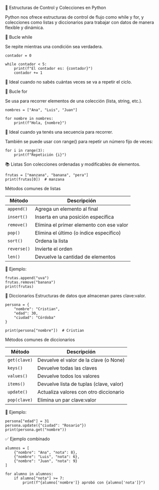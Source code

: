 🐍 Estructuras de Control y Colecciones en Python

Python nos ofrece estructuras de control de flujo como while y for, y colecciones como listas y diccionarios para trabajar con datos de manera flexible y dinámica.

🔁 Bucle while

Se repite mientras una condición sea verdadera.

```
contador = 0

while contador < 5:
    print(f"El contador es: {contador}")
    contador += 1
```

📌 Ideal cuando no sabés cuántas veces se va a repetir el ciclo.

🔁 Bucle for

Se usa para recorrer elementos de una colección (lista, string, etc.).

```
nombres = ["Ana", "Luis", "Juan"]

for nombre in nombres:
    print(f"Hola, {nombre}")
```

📌 Ideal cuando ya tenés una secuencia para recorrer.

También se puede usar con range() para repetir un número fijo de veces:

```
for i in range(3):
    print(f"Repetición {i}")
```

📚 Listas
Son colecciones ordenadas y modificables de elementos.

```
frutas = ["manzana", "banana", "pera"]
print(frutas[0])  # manzana
```

Métodos comunes de listas

| Método      | Descripción                              |
| ----------- | ---------------------------------------- |
| `append()`  | Agrega un elemento al final              |
| `insert()`  | Inserta en una posición específica       |
| `remove()`  | Elimina el primer elemento con ese valor |
| `pop()`     | Elimina el último (o índice específico)  |
| `sort()`    | Ordena la lista                          |
| `reverse()` | Invierte el orden                        |
| `len()`     | Devuelve la cantidad de elementos        |

📌 Ejemplo:

```
frutas.append("uva")
frutas.remove("banana")
print(frutas)
```


🧾 Diccionarios
Estructuras de datos que almacenan pares clave:valor.

```
persona = {
    "nombre": "Cristian",
    "edad": 30,
    "ciudad": "Córdoba"
}

print(persona["nombre"])  # Cristian
```

Métodos comunes de diccionarios

| Método       | Descripción                             |
| ------------ | --------------------------------------- |
| `get(clave)` | Devuelve el valor de la clave (o None)  |
| `keys()`     | Devuelve todas las claves               |
| `values()`   | Devuelve todos los valores              |
| `items()`    | Devuelve lista de tuplas (clave, valor) |
| `update()`   | Actualiza valores con otro diccionario  |
| `pop(clave)` | Elimina un par clave\:valor             |

📌 Ejemplo:
```
persona["edad"] = 31
persona.update({"ciudad": "Rosario"})
print(persona.get("nombre"))
```

✅ Ejemplo combinado
```
alumnos = [
    {"nombre": "Ana", "nota": 8},
    {"nombre": "Luis", "nota": 6},
    {"nombre": "Juan", "nota": 9}
]

for alumno in alumnos:
    if alumno["nota"] >= 7:
        print(f"{alumno['nombre']} aprobó con {alumno['nota']}")
```